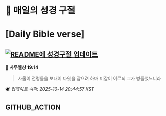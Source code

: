 # 🙏 매일의 성경 구절
# [Daily Bible verse]
## [![README에 성경구절 업데이트](https://github.com/DONGSUKA/first_test/actions/workflows/update-readme-bible.yml/badge.svg)](https://github.com/DONGSUKA/first_test/actions/workflows/update-readme-bible.yml)
<!-- START_BIBLE_VERSE -->
📖 **사무엘상 19:14**
> 사울이 전령들을 보내어 다윗을 잡으려 하매 미갈이 이르되 그가 병들었느니라

🕊️ _업데이트 시각: 2025-10-14 20:44:57 KST_
  <!-- END_BIBLE_VERSE -->
## GITHUB_ACTION
